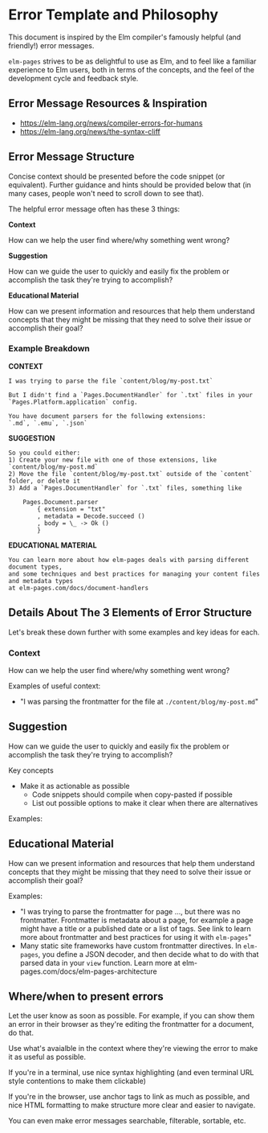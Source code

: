 # Error Template and Philosophy

This document is inspired by the Elm compiler's famously helpful (and friendly!) error messages.

`elm-pages` strives to be as delightful to use as Elm, and to feel like a familiar experience to Elm users,
both in terms of the concepts, and the feel of the development cycle and feedback style.

## Error Message Resources & Inspiration

* https://elm-lang.org/news/compiler-errors-for-humans
* https://elm-lang.org/news/the-syntax-cliff

## Error Message Structure

Concise context should be presented before the code snippet (or equivalent).
Further guidance and hints should be provided below that (in many cases, people won't need to scroll down to see that).

The helpful error message often has these 3 things:

**Context**

How can we help the user find where/why something went wrong?

**Suggestion**

How can we guide the user to quickly and easily fix the problem or accomplish the task they're trying to accomplish?

**Educational Material**

How can we present information and resources that help them understand concepts that they might be missing that they need to solve their issue or accomplish their goal?

### Example Breakdown

**CONTEXT**
```
I was trying to parse the file `content/blog/my-post.txt`

But I didn't find a `Pages.DocumentHandler` for `.txt` files in your `Pages.Platform.application` config.

You have document parsers for the following extensions:
`.md`, `.emu`, `.json`
```

**SUGGESTION**

```
So you could either:
1) Create your new file with one of those extensions, like `content/blog/my-post.md`
2) Move the file `content/blog/my-post.txt` outside of the `content` folder, or delete it
3) Add a `Pages.DocumentHandler` for `.txt` files, something like

    Pages.Document.parser
        { extension = "txt"
        , metadata = Decode.succeed ()
        , body = \_ -> Ok ()
        }
```

**EDUCATIONAL MATERIAL**
```
You can learn more about how elm-pages deals with parsing different document types,
and some techniques and best practices for managing your content files and metadata types
at elm-pages.com/docs/document-handlers
```

## Details About The 3 Elements of Error Structure

Let's break these down further with some examples and key ideas for each.

### Context
How can we help the user find where/why something went wrong?

Examples of useful context:
* "I was parsing the frontmatter for the file at `./content/blog/my-post.md`"

## Suggestion
How can we guide the user to quickly and easily fix the problem or accomplish the task they're trying to accomplish?

Key concepts
* Make it as actionable as possible
	* Code snippets should compile when copy-pasted if possible
	* List out possible options to make it clear when there are alternatives

Examples:



## Educational Material
How can we present information and resources that help them understand concepts that they might be missing that they need to solve their issue or accomplish their goal?

Examples:
* "I was trying to parse the frontmatter for page ..., but there was no frontmatter. Frontmatter is metadata about a page, for example a page might have a title or a published date or a list of tags. See link to learn more about frontmatter and best practices for using it with `elm-pages`"
* Many static site frameworks have custom frontmatter directives. In `elm-pages`, you define a JSON decoder, and then decide what to do with that parsed data in your `view` function. Learn more at elm-pages.com/docs/elm-pages-architecture


## Where/when to present errors
Let the user know as soon as possible. For example, if you can show them an error in their browser
as they're editing the frontmatter for a document, do that.

Use what's avaialble in the context where they're viewing the error to make it as useful as possible.

If you're in a terminal, use nice syntax highlighting (and even terminal URL style contentions to make them clickable)

If you're in the browser, use anchor tags to link as much as possible, and nice HTML formatting to make structure more clear and easier to navigate.

You can even make error messages searchable, filterable, sortable, etc.
